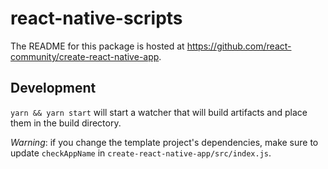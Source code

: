 # react-native-scripts

The README for this package is hosted at https://github.com/react-community/create-react-native-app.

## Development

`yarn && yarn start` will start a watcher that will build artifacts and place them in the build directory.

*Warning*: if you change the template project's dependencies, make sure to update `checkAppName` in `create-react-native-app/src/index.js`.
